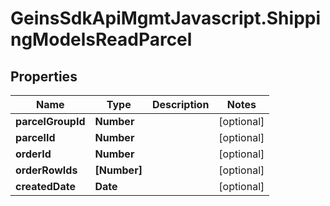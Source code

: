 # GeinsSdkApiMgmtJavascript.ShippingModelsReadParcel

## Properties

Name | Type | Description | Notes
------------ | ------------- | ------------- | -------------
**parcelGroupId** | **Number** |  | [optional] 
**parcelId** | **Number** |  | [optional] 
**orderId** | **Number** |  | [optional] 
**orderRowIds** | **[Number]** |  | [optional] 
**createdDate** | **Date** |  | [optional] 


